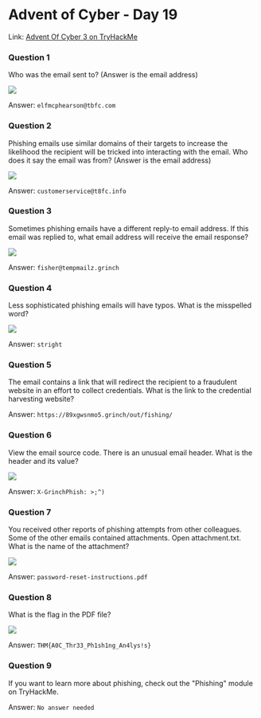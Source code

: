 # Advent of Cyber - Day 19

Link: [Advent Of Cyber 3 on TryHackMe](https://tryhackme.com/room/adventofcyber3)

### Question 1

Who was the email sent to? (Answer is the email address)

![](https://github.com/AtomicNicos/knowledge-base/blob/main/writeup_resources/aoc3/day19/1.png?raw=true)

Answer: `elfmcphearson@tbfc.com`

### Question 2

Phishing emails use similar domains of their targets to increase the likelihood the recipient will be tricked into interacting with the email. Who does it say the email was from? (Answer is the email address)

![](https://github.com/AtomicNicos/knowledge-base/blob/main/writeup_resources/aoc3/day19/2.png?raw=true)

Answer: `customerservice@t8fc.info`

### Question 3

Sometimes phishing emails have a different reply-to email address. If this email was replied to, what email address will receive the email response?

![](https://github.com/AtomicNicos/knowledge-base/blob/main/writeup_resources/aoc3/day19/3.png?raw=true)

Answer: `fisher@tempmailz.grinch`

### Question 4

Less sophisticated phishing emails will have typos. What is the misspelled word?

![](https://github.com/AtomicNicos/knowledge-base/blob/main/writeup_resources/aoc3/day19/4.png?raw=true)

Answer: `stright`

### Question 5

The email contains a link that will redirect the recipient to a fraudulent website in an effort to collect credentials. What is the link to the credential harvesting website?

Answer: `https://89xgwsnmo5.grinch/out/fishing/`

### Question 6

View the email source code. There is an unusual email header. What is the header and its value?

![](https://github.com/AtomicNicos/knowledge-base/blob/main/writeup_resources/aoc3/day19/6.png?raw=true)

Answer: `X-GrinchPhish: >;^)`

### Question 7

You received other reports of phishing attempts from other colleagues. Some of the other emails contained attachments. Open attachment.txt. What is the name of the attachment?

![](https://github.com/AtomicNicos/knowledge-base/blob/main/writeup_resources/aoc3/day19/7.png?raw=true)

Answer: `password-reset-instructions.pdf`

### Question 8

What is the flag in the PDF file?

![](https://github.com/AtomicNicos/knowledge-base/blob/main/writeup_resources/aoc3/day19/8.png?raw=true)

Answer: `THM{A0C_Thr33_Ph1sh1ng_An4lys!s}`

### Question 9

If you want to learn more about phishing, check out the "Phishing" module on TryHackMe.

Answer: `No answer needed`